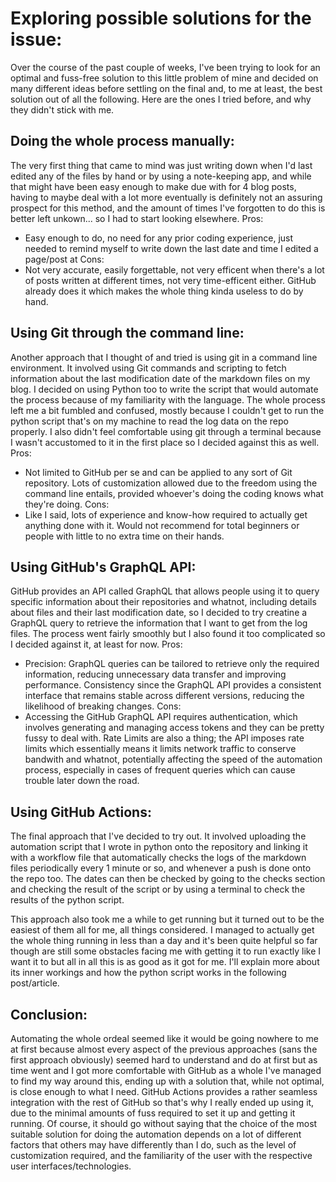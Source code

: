 # Exploring possible solutions for the issue:

Over the course of the past couple of weeks, I've been trying to look for an optimal and fuss-free solution to this little problem of mine and decided on many different ideas before settling on the final and, to me at least, the best solution out of all the following. Here are the ones I tried before, and why they didn't stick with me.

## Doing the whole process manually:
The very first thing that came to mind was just writing down when I'd last edited any of the files by hand or by using a note-keeping app, and while that might have been easy enough to make due with for 4 blog posts, having to maybe deal with a lot more eventually is definitely not an assuring prospect for this method, and the amount of times I've forgotten to do this is better left unkown... so I had to start looking elsewhere.
Pros:
- Easy enough to do, no need for any prior coding experience, just needed to remind myself to write down the last date and time I edited a page/post at
Cons:
- Not very accurate, easily forgettable, not very efficent when there's a lot of posts written at different times, not very time-efficent either. GitHub already does it which makes the whole thing kinda useless to do by hand.

## Using Git through the command line:
Another approach that I thought of and tried is using git in a command line environment. It involved using Git commands and scripting to fetch information about the last modification date of the markdown files on my blog. I decided on using Python too to write the script that would automate the process because of my familiarity with the language. 
The whole process left me a bit fumbled and confused, mostly because I couldn't get to run the python script that's on my machine to read the log data on the repo properly. I also didn't feel comfortable using git through a terminal because I wasn't accustomed to it in the first place so I decided against this as well.
Pros:
- Not limited to GitHub per se and can be applied to any sort of Git repository. Lots of customization allowed due to the freedom using the command line entails, provided whoever's doing the coding knows what they're doing.
Cons:
- Like I said, lots of experience and know-how required to actually get anything done with it. Would not recommend for total beginners or people with little to no extra time on their hands.

## Using GitHub's GraphQL API:
GitHub provides an API called GraphQL that allows people using it to query specific information about their repositories and whatnot, including details about files and their last modification date, so I decided to try creatine a GraphQL query to retrieve the information that I want to get from the log files. The process went fairly smoothly but I also found it too complicated so I decided against it, at least for now.
Pros:
- Precision: GraphQL queries can be tailored to retrieve only the required information, reducing unnecessary data transfer and improving performance. Consistency since the GraphQL API provides a consistent interface that remains stable across different versions, reducing the likelihood of breaking changes.
Cons:
- Accessing the GitHub GraphQL API requires authentication, which involves generating and managing access tokens and they can be pretty fussy to deal with. Rate Limits are also a thing; the API imposes rate limits which essentially means it limits network traffic to conserve bandwith and whatnot, potentially affecting the speed of the automation process, especially in cases of frequent queries which can cause trouble later down the road.

## Using GitHub Actions:
The final approach that I've decided to try out. It involved uploading the automation script that I wrote in python onto the repository and linking it with a workflow file that automatically checks the logs of the markdown files periodically every 1 minute or so, and whenever a push is done onto the repo too. The dates can then be checked by going to the checks section and checking the result of the script or by using a terminal to check the results of the python script.

This approach also took me a while to get running but it turned out to be the easiest of them all for me, all things considered. I managed to actually get the whole thing running in less than a day and it's been quite helpful so far though are still some obstacles facing me with getting it to run exactly like I want it to but all in all this is as good as it got for me. I'll explain more about its inner workings and how the python script works in the following post/article. 

## Conclusion:
Automating the whole ordeal seemed like it would be going nowhere to me at first because almost every aspect of the previous approaches (sans the first approach obviously) seemed hard to understand and do at first but as time went and I got more comfortable with GitHub as a whole I've managed to find my way around this, ending up with a solution that, while not optimal, is close enough to what I need. GitHub Actions provides a rather seamless integration with the rest of GitHub so that's why I really ended up using it, due to the minimal amounts of fuss required to set it up and getting it running.
Of course, it should go without saying that the choice of the most suitable solution for doing the automation depends on a lot of different factors that others may have differently than I do, such as the level of customization required, and the familiarity of the user with the respective user interfaces/technologies. 





